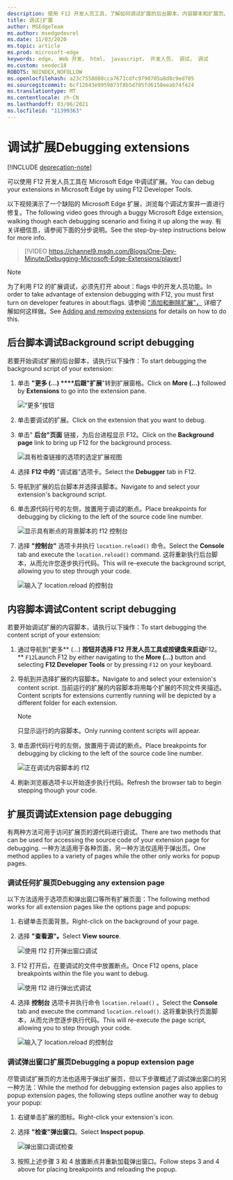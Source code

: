 ```yaml
---
description: 使用 F12 开发人员工具，了解如何调试扩展的后台脚本、内容脚本和扩展页。
title: 调试|扩展
author: MSEdgeTeam
ms.author: msedgedevrel
ms.date: 11/03/2020
ms.topic: article
ms.prod: microsoft-edge
keywords: edge， Web 开发， html， javascript， 开发人员， 调试， 调试
ms.custom: seodec18
ROBOTS: NOINDEX,NOFOLLOW
ms.openlocfilehash: a23c7558080cca7671cdfc9790705a8d8c9ed705
ms.sourcegitcommit: 6cf12643e9959873f8b5d785fd6158eeab74f424
ms.translationtype: MT
ms.contentlocale: zh-CN
ms.lasthandoff: 03/06/2021
ms.locfileid: "11399363"
---
```

# <a name="debugging-extensions"></a><span data-ttu-id="79dbf-104">调试扩展</span><span class="sxs-lookup"><span data-stu-id="79dbf-104">Debugging extensions</span></span>  

[!INCLUDE [deprecation-note](../includes/deprecation-note.md)]  

<span data-ttu-id="79dbf-105">可以使用 F12 开发人员工具在 Microsoft Edge 中调试扩展。</span><span class="sxs-lookup"><span data-stu-id="79dbf-105">You can debug your extensions in Microsoft Edge by using F12 Developer Tools.</span></span>  

<span data-ttu-id="79dbf-106">以下视频演示了一个缺陷的 Microsoft Edge 扩展，浏览每个调试方案并一直进行修复。</span><span class="sxs-lookup"><span data-stu-id="79dbf-106">The following video goes through a buggy Microsoft Edge extension, walking though each debugging scenario and fixing it up along the way.</span></span>  <span data-ttu-id="79dbf-107">有关详细信息，请参阅下面的分步说明。</span><span class="sxs-lookup"><span data-stu-id="79dbf-107">See the step-by-step instructions below for more info.</span></span>  

> [!VIDEO https://channel9.msdn.com/Blogs/One-Dev-Minute/Debugging-Microsoft-Edge-Extensions/player]  

> [!NOTE]
> <span data-ttu-id="79dbf-108">为了利用 F12 的扩展调试，必须先打开 about：flags 中的开发人员功能。</span><span class="sxs-lookup"><span data-stu-id="79dbf-108">In order to take advantage of extension debugging with F12, you must first turn on developer features in about:flags.</span></span>  <span data-ttu-id="79dbf-109">请参阅 ["添加和删除扩展"，](./adding-and-removing-extensions.md) 详细了解如何这样做。</span><span class="sxs-lookup"><span data-stu-id="79dbf-109">See [Adding and removing extensions](./adding-and-removing-extensions.md) for details on how to do this.</span></span>  

## <a name="background-script-debugging"></a><span data-ttu-id="79dbf-110">后台脚本调试</span><span class="sxs-lookup"><span data-stu-id="79dbf-110">Background script debugging</span></span>  

<span data-ttu-id="79dbf-111">若要开始调试扩展的后台脚本，请执行以下操作：</span><span class="sxs-lookup"><span data-stu-id="79dbf-111">To start debugging the background script of your extension:</span></span>  

1.  <span data-ttu-id="79dbf-112">单击 **"更多 (...) \*\*\*\*后跟"扩展**"转到扩展窗格。</span><span class="sxs-lookup"><span data-stu-id="79dbf-112">Click on **More (...)** followed by **Extensions** to go into the extension pane.</span></span>  
    
    ![“更多”按钮](../media/morebutton.png)  
    
1.  <span data-ttu-id="79dbf-114">单击要调试的扩展。</span><span class="sxs-lookup"><span data-stu-id="79dbf-114">Click on the extension that you want to debug.</span></span>  
1.  <span data-ttu-id="79dbf-115">单击" **后台"页面** 链接，为后台进程显示 F12。</span><span class="sxs-lookup"><span data-stu-id="79dbf-115">Click on the **Background page** link to bring up F12 for the background process.</span></span>  
    
    ![具有检查链接的选项的选定扩展视图](../media/debug-inspect.png)  
    
1.  <span data-ttu-id="79dbf-117">选择 **F12 中的** "调试器"选项卡。</span><span class="sxs-lookup"><span data-stu-id="79dbf-117">Select the **Debugger** tab in F12.</span></span>  
1.  <span data-ttu-id="79dbf-118">导航到扩展的后台脚本并选择该脚本。</span><span class="sxs-lookup"><span data-stu-id="79dbf-118">Navigate to and select your extension's background script.</span></span>  
1.  <span data-ttu-id="79dbf-119">单击源代码行号的左侧，放置用于调试的断点。</span><span class="sxs-lookup"><span data-stu-id="79dbf-119">Place breakpoints for debugging by clicking to the left of the source code line number.</span></span>  
    
    ![显示具有断点的背景脚本的 f12 控制台](../media/debug-f12-background.png)  
    
1.  <span data-ttu-id="79dbf-121">选择 **"控制台"** 选项卡并执行 `location.reload()` 命令。</span><span class="sxs-lookup"><span data-stu-id="79dbf-121">Select the **Console** tab and execute the `location.reload()` command.</span></span>  <span data-ttu-id="79dbf-122">这将重新执行后台脚本，从而允许您逐步执行代码。</span><span class="sxs-lookup"><span data-stu-id="79dbf-122">This will re-execute the background script, allowing you to step through your code.</span></span>  
    
    ![输入了 location.reload 的控制台](../media/debug-f12-background-console.png)  
    
## <a name="content-script-debugging"></a><span data-ttu-id="79dbf-124">内容脚本调试</span><span class="sxs-lookup"><span data-stu-id="79dbf-124">Content script debugging</span></span>  

<span data-ttu-id="79dbf-125">若要开始调试扩展的内容脚本，请执行以下操作：</span><span class="sxs-lookup"><span data-stu-id="79dbf-125">To start debugging the content script of your extension:</span></span>  

1.  <span data-ttu-id="79dbf-126">通过导航到"更多\*\* (...) **按钮并选择 F12 开发人员工具或按键盘来启动**F12。\*\* `F12`</span><span class="sxs-lookup"><span data-stu-id="79dbf-126">Launch F12 by either navigating to the **More (...)** button and selecting **F12 Developer Tools** or by pressing `F12` on your keyboard.</span></span>  
1.  <span data-ttu-id="79dbf-127">导航到并选择扩展的内容脚本。</span><span class="sxs-lookup"><span data-stu-id="79dbf-127">Navigate to and select your extension's content script.</span></span>  <span data-ttu-id="79dbf-128">当前运行的扩展的内容脚本将用每个扩展的不同文件夹描述。</span><span class="sxs-lookup"><span data-stu-id="79dbf-128">Content scripts for extensions currently running will be depicted by a different folder for each extension.</span></span>  
    
    > [!NOTE]
    > <span data-ttu-id="79dbf-129">只显示运行的内容脚本。</span><span class="sxs-lookup"><span data-stu-id="79dbf-129">Only running content scripts will appear.</span></span>  
    
1.  <span data-ttu-id="79dbf-130">单击源代码行号的左侧，放置用于调试的断点。</span><span class="sxs-lookup"><span data-stu-id="79dbf-130">Place breakpoints for debugging by clicking to the left of the source code line number.</span></span>  
    
    ![正在调试内容脚本的 f12](../media/debug-content-f12.png)  
    
1.  <span data-ttu-id="79dbf-132">刷新浏览器选项卡以开始逐步执行代码。</span><span class="sxs-lookup"><span data-stu-id="79dbf-132">Refresh the browser tab to begin stepping though your code.</span></span>  
    
## <a name="extension-page-debugging"></a><span data-ttu-id="79dbf-133">扩展页调试</span><span class="sxs-lookup"><span data-stu-id="79dbf-133">Extension page debugging</span></span>  

<span data-ttu-id="79dbf-134">有两种方法可用于访问扩展页的源代码进行调试。</span><span class="sxs-lookup"><span data-stu-id="79dbf-134">There are two methods that can be used for accessing the source code of your extension page for debugging.</span></span>  <span data-ttu-id="79dbf-135">一种方法适用于各种页面，另一种方法仅适用于弹出页。</span><span class="sxs-lookup"><span data-stu-id="79dbf-135">One method applies to a variety of pages while the other only works for popup pages.</span></span>  

### <a name="debugging-any-extension-page"></a><span data-ttu-id="79dbf-136">调试任何扩展页</span><span class="sxs-lookup"><span data-stu-id="79dbf-136">Debugging any extension page</span></span>  

<span data-ttu-id="79dbf-137">以下方法适用于选项页和弹出窗口等所有扩展页面：</span><span class="sxs-lookup"><span data-stu-id="79dbf-137">The following method works for all extension pages like the options page and popups:</span></span>  

1.  <span data-ttu-id="79dbf-138">右键单击页面背景。</span><span class="sxs-lookup"><span data-stu-id="79dbf-138">Right-click on the background of your page.</span></span>  
1.  <span data-ttu-id="79dbf-139">选择 **"查看源"。**</span><span class="sxs-lookup"><span data-stu-id="79dbf-139">Select **View source**.</span></span>  
    
    ![使用 f12 打开弹出窗口调试](../media/debug-popup-select.png)  
    
1.  <span data-ttu-id="79dbf-141">F12 打开后，在要调试的文件中放置断点。</span><span class="sxs-lookup"><span data-stu-id="79dbf-141">Once F12 opens, place breakpoints within the file you want to debug.</span></span>  
    
    ![使用 f12 进行弹出式调试](../media/debug-popup-f12.png)  
    
1.  <span data-ttu-id="79dbf-143">选择 **控制台** 选项卡并执行命令 `location.reload()` 。</span><span class="sxs-lookup"><span data-stu-id="79dbf-143">Select the **Console** tab and execute the command `location.reload()`.</span></span>  <span data-ttu-id="79dbf-144">这将重新执行页面脚本，从而允许您逐步执行代码。</span><span class="sxs-lookup"><span data-stu-id="79dbf-144">This will re-execute the page script, allowing you to step through your code.</span></span>  
    
    ![输入了 location.reload 的控制台](../media/debug-f12-background-console.png)  
    
### <a name="debugging-a-popup-extension-page"></a><span data-ttu-id="79dbf-146">调试弹出窗口扩展页</span><span class="sxs-lookup"><span data-stu-id="79dbf-146">Debugging a popup extension page</span></span>  

<span data-ttu-id="79dbf-147">尽管调试扩展页的方法也适用于弹出扩展页，但以下步骤概述了调试弹出窗口的另一种方法：</span><span class="sxs-lookup"><span data-stu-id="79dbf-147">While the method for debugging extension pages also applies to popup extension pages, the following steps outline another way to debug your popup:</span></span>  

1.  <span data-ttu-id="79dbf-148">右键单击扩展的图标。</span><span class="sxs-lookup"><span data-stu-id="79dbf-148">Right-click your extension's icon.</span></span>  
1.  <span data-ttu-id="79dbf-149">选择 **"检查"弹出窗口**。</span><span class="sxs-lookup"><span data-stu-id="79dbf-149">Select **Inspect popup**.</span></span>  
    
    ![弹出窗口调试检查](../media/debug-popup-inspect.png)  
    
1.  <span data-ttu-id="79dbf-151">按照上述步骤 3 和 4 放置断点并重新加载弹出窗口。</span><span class="sxs-lookup"><span data-stu-id="79dbf-151">Follow steps 3 and 4 above for placing breakpoints and reloading the popup.</span></span>  
    